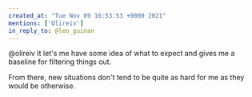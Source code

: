 ```yaml
---
created_at: "Tue Nov 09 16:53:53 +0000 2021"
mentions: ['Olireiv']
in_reply_to: @leo_guinan
---
```


@olireiv It let's me have some idea of what to expect and gives me a baseline for filtering things out. 

From there, new situations don't tend to be quite as hard for me as they would be otherwise.